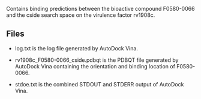 Contains binding predictions between the bioactive compound F0580-0066 and the cside search space on the virulence factor rv1908c.

## Files

- log.txt is the log file generated by AutoDock Vina.

- rv1908c_F0580-0066_cside.pdbqt is the PDBQT file generated by AutoDock Vina containing the orientation and binding location of F0580-0066.

- stdoe.txt is the combined STDOUT and STDERR output of AutoDock Vina.

